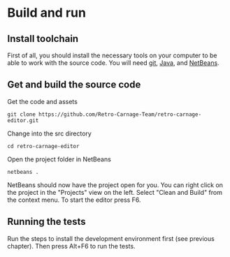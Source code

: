 # Build and run

## Install toolchain

First of all, you should install the necessary tools on your computer to be able to work with the source code. You will need [git](https://git-scm.com/), [Java](https://openjdk.org/), and [NetBeans](https://netbeans.apache.org/front/main/index.html). 

## Get and build the source code

Get the code and assets

`git clone https://github.com/Retro-Carnage-Team/retro-carnage-editor.git`  

Change into the src directory

`cd retro-carnage-editor`

Open the project folder in NetBeans

`netbeans .`

NetBeans should now have the project open for you. You can right click on the project in the "Projects" view on the left. Select "Clean and Build" from the context menu. To start the editor press F6.

## Running the tests

Run the steps to install the development environment first (see previous chapter). Then press Alt+F6 to run the tests.
